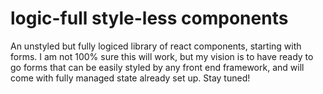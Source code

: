 # logic-full style-less components
An unstyled but fully logiced library of react components, starting with forms. I am not 100% sure this will work, but my vision is to have ready to go forms that can be easily
styled by any front end framework, and will come with fully managed state already set up. Stay tuned!

